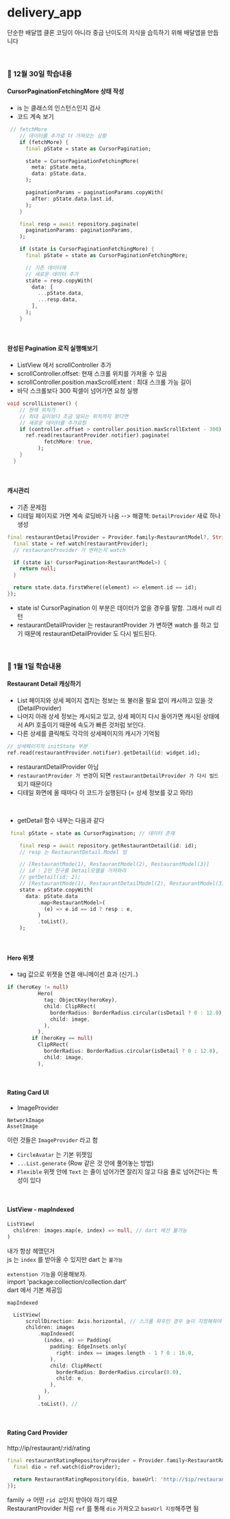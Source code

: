 # delivery_app

단순한 배달앱 클론 코딩이 아니라 중급 난이도의 지식을 습득하기 위해 배달앱을 만듭니다

&nbsp;

### 🧐 12월 30일 학습내용

#### CursorPaginationFetchingMore 상태 작성

- is 는 클래스의 인스턴스인지 검사
- 코드 계속 보기

```dart
 // fetchMore
    // 데이터를 추가로 더 가져오는 상황
    if (fetchMore) {
      final pState = state as CursorPagination;

      state = CursorPaginationFetchingMore(
        meta: pState.meta,
        data: pState.data,
      );

      paginationParams = paginationParams.copyWith(
        after: pState.data.last.id,
      );
    }

    final resp = await repository.paginate(
      paginationParams: paginationParams,
    );

    if (state is CursorPaginationFetchingMore) {
      final pState = state as CursorPaginationFetchingMore;

      // 기존 데이터에
      // 새로운 데이터 추가
      state = resp.copyWith(
        data: [
          ...pState.data,
          ...resp.data,
        ],
      );
    }
```

&nbsp;

#### 완성된 Pagination 로직 실행해보기

- ListView 에서 scrollController 추가
- scrollController.offset: 현재 스크롤 위치를 가져올 수 있음
- scrollController.position.maxScrollExtent : 최대 스크롤 가능 길이
- 바닥 스크롤보다 300 픽셀이 넘어가면 요청 실행

```dart
void scrollListener() {
    // 현재 위치가
    // 최대 길이보다 조금 덜되는 위치까지 왔다면
    // 새로운 데이터를 추가요청
    if (controller.offset > controller.position.maxScrollExtent - 300) {
      ref.read(restaurantProvider.notifier).paginate(
            fetchMore: true,
          );
    }
  }
```

&nbsp;

#### 캐시관리

- 기존 문제점
- 디테일 페이지로 가면 계속 로딩바가 나옴 --> 해결책: `DetailProvider` 새로 하나 생성

```dart
final restaurantDetailProvider = Provider.family<RestaurantModel?, String>((ref, id) {
  final state = ref.watch(restaurantProvider);
  // restaurantProvider 가 변하는지 watch

  if (state is! CursorPagination<RestaurantModel>) {
    return null;
  }

  return state.data.firstWhere((element) => element.id == id);
});
```

- state is! CursorPagination 이 부분은 데이터가 없을 경우를 말함. 그래서 null 리턴
- restaurantDetailProvider 는 restaurantProvider 가 변하면 watch 를 하고 있기 때문에 restaurantDetailProvider 도 다시 빌드된다.

&nbsp;

### 🧐 1월 1일 학습내용

#### Restaurant Detail 캐싱하기

- List 페이지와 상세 페이지 겹치는 정보는 또 불러올 필요 없이 캐시하고 있을 것 (DetailProvider)
- 나머지 아래 상세 정보는 캐시되고 있고, 상세 페이지 다시 들어가면 캐시된 상태에서 API 호출이기 때문에 속도가 빠른 것처럼 보인다.
- 다른 상세를 클릭해도 각각의 상세페이지의 캐시가 기억됨

```dart
// 상세페이지의 initState 부분
ref.read(restaurantProvider.notifier).getDetail(id: widget.id);
```

- restaurantDetailProvider 아님
- `restaurantProvider 가 변경`이 되면 `restaurantDetailProvider 가 다시 빌드`되기 때문이다
- 디테일 화면에 올 때마다 이 코드가 실행된다 (= 상세 정보를 갖고 와라)

&nbsp;

- getDetail 함수 내부는 다음과 같다

```dart
 final pState = state as CursorPagination; // 데이터 존재

    final resp = await repository.getRestaurantDetail(id: id);
    // resp 는 RestaurantDetail Model 임

    // [RestaurantMode(1), RestaurantModel(2), RestaurantModel(3)]
    // id : 2인 친구를 Detail모델을 가져와라
    // getDetail(id: 2);
    // [RestaurantMode(1), RestaurantDetailModel(2), RestaurantModel(3)]
    state = pState.copyWith(
      data: pState.data
          .map<RestaurantModel>(
            (e) => e.id == id ? resp : e,
          )
          .toList(),
    );
```

&nbsp;

#### Hero 위젯

- tag 값으로 위젯을 연결 애니메이션 효과 (신기..)

```dart
if (heroKey != null)
          Hero(
            tag: ObjectKey(heroKey),
            child: ClipRRect(
              borderRadius: BorderRadius.circular(isDetail ? 0 : 12.0),
              child: image,
            ),
          ),
        if (heroKey == null)
          ClipRRect(
            borderRadius: BorderRadius.circular(isDetail ? 0 : 12.0),
            child: image,
          ),
```

&nbsp;

#### Rating Card UI

- ImageProvider

```
NetworkImage
AssetImage
```

이런 것들은 `ImageProvider` 라고 함

- `CircleAvatar` 는 기본 위젯임
- `...List.generate` (Row 같은 것 안에 풀어놓는 방법)
- `Flexible` 위젯 안에 `Text` 는 줄이 넘어가면 잘리지 않고 다음 줄로 넘어간다는 특성이 있다

&nbsp;

#### ListView - mapIndexed

```dart
ListView(
  children: images.map(e, index) => null, // dart 에선 불가능
)
```

내가 항상 헤맸던거  
js 는 `index` 를 받아올 수 있지만 dart 는 `불가능`

`extenstion 기능`을 이용해보자.  
import 'package:collection/collection.dart'  
dart 에서 기본 제공임

`mapIndexed`

```dart
  ListView(
      scrollDirection: Axis.horizontal, // 스크롤 좌우인 경우 높이 지정해줘야 함, 수직은 높이 지정 필요 X
      children: images
          .mapIndexed(
            (index, e) => Padding(
              padding: EdgeInsets.only(
                right: index == images.length - 1 ? 0 : 16.0,
              ),
              child: ClipRRect(
                borderRadius: BorderRadius.circular(8.0),
                child: e,
              ),
            ),
          )
          .toList(), //
```

&nbsp;

#### Rating Card Provider

http://ip/restaurant/:rid/rating

```dart
final restaurantRatingRepositoryProvider = Provider.family<RestaurantRatingRepository, String>((ref, id) {
  final dio = ref.watch(dioProvider);

  return RestaurantRatingRepository(dio, baseUrl: 'http://$ip/restaurant/$id/rating');
});
```

family -> 어떤 `rid 값`인지 받아야 하기 때문  
RestaurantProvider 처럼 `ref` 를 통해 `dio` 가져오고 `baseUrl 지정`해주면 됨
